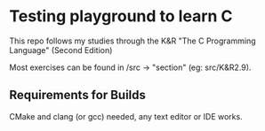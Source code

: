 # Testing playground to learn C
This repo follows my studies through the K&R "The C Programming Language" (Second Edition)

Most exercises can be found in /src -> "section" (eg: src/K&R2.9).

## Requirements for Builds
CMake and clang (or gcc) needed, any text editor or IDE works.